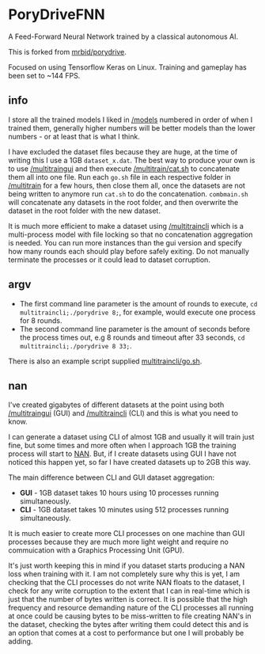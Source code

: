 # PoryDriveFNN
A Feed-Forward Neural Network trained by a classical autonomous AI.

This is forked from [mrbid/porydrive](https://github.com/mrbid/porydrive).

Focused on using Tensorflow Keras on Linux. Training and gameplay has been set to ~144 FPS.

## info

I store all the trained models I liked in [/models](/models) numbered in order of when I trained them, generally higher numbers will be better models than the lower numbers - or at least that is what I think.

I have excluded the dataset files because they are huge, at the time of writing this I use a 1GB `dataset_x.dat`. The best way to produce your own is to use [/multitraingui](/multitraingui) and then execute [/multitrain/cat.sh](/multitrain/cat.sh) to concatenate them all into one file. Run each `go.sh` file in each respective folder in [/multitrain](/multitrain) for a few hours, then close them all, once the datasets are not being written to anymore run `cat.sh` to do the concatenation. `combmain.sh` will concatenate any datasets in the root folder, and then overwrite the dataset in the root folder with the new dataset.

It is much more efficient to make a dataset using [/multitraincli](/multitraincli) which is a multi-process model with file locking so that no concatenation aggregation is needed. You can run more instances than the gui version and specify how many rounds each should play before safely exiting. Do not manually terminate the processes or it could lead to dataset corruption.

## argv

- The first command line parameter is the amount of rounds to execute, `cd multitraincli;./porydrive 8;`, for example, would execute one process for 8 rounds.
- The second command line parameter is the amount of seconds before the process times out, e.g 8 rounds and timeout after 33 seconds, `cd multitraincli;./porydrive 8 33;`.

There is also an example script supplied [multitraincli/go.sh](multitraincli/go.sh).

## nan

I've created gigabytes of different datasets at the point using both [/multitraingui](/multitraingui) (GUI) and [/multitraincli](/multitraincli) (CLI) and this is what you need to know.

I can generate a dataset using CLI of almost 1GB and usually it will train just fine, but some times and more often when I approach 1GB the training process will start to [NAN](https://en.wikipedia.org/wiki/NaN). But, if I create datasets using GUI I have not noticed this happen yet, so far I have created datasets up to 2GB this way.

The main difference between CLI and GUI dataset aggregation:
- **GUI** - 1GB dataset takes 10 hours using 10 processes running simultaneously.
- **CLI** - 1GB dataset takes 10 minutes using 512 processes running simultaneously.

It is much easier to create more CLI processes on one machine than GUI processes because they are much more light weight and require no commuication with a Graphics Processing Unit (GPU).

It's just worth keeping this in mind if you dataset starts producing a NAN loss when training with it. I am not completely sure why this is yet, I am checking that the CLI processes do not write NAN floats to the dataset, I check for any write corruption to the extent that I can in real-time which is just that the number of bytes written is correct. It is possible that the high frequency and resource demanding nature of the CLI processes all running at once could be causing bytes to be miss-written to file creating NAN's in the dataset, checking the bytes after writing them could detect this and is an option that comes at a cost to performance but one I will probably be adding.